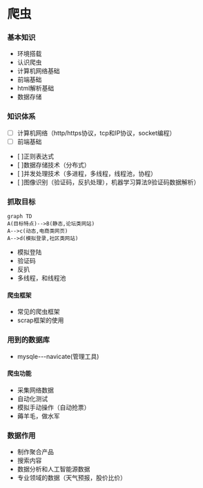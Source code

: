 # 爬虫
### 基本知识
- 环境搭载
- 认识爬虫
- 计算机网络基础
- 前端基础
- html解析基础
- 数据存储
### 知识体系
- [ ] 计算机网络（http/https协议，tcp和IP协议，socket编程）
- [ ] 前端基础
- [ ]正则表达式
- [ ]数据存储技术（分布式）
- [ ]并发处理技术（多进程，多线程，线程池，协程）
- [ ]图像识别（验证码，反扒处理），机器学习算法9验证码数据解析）
### 抓取目标
```
graph TD
A(目标特点)-->B(静态,论坛类网站)
A-->c(动态,电商类网页)
A-->d(模拟登录,社区类网站)
```
- 模拟登陆
- 验证码
- 反扒
- 多线程，和线程池
#### 爬虫框架
- 常见的爬虫框架
- scrap框架的使用
### 用到的数据库
- mysqle---navicate(管理工具)
#### 爬虫功能
- 采集网络数据
- 自动化测试
- 模拟手动操作（自动抢票）
- 薅羊毛，做水军
### 数据作用
- 制作聚合产品
- 搜索内容
- 数据分析和人工智能源数据
- 专业领域的数据（天气预报，股价比价）